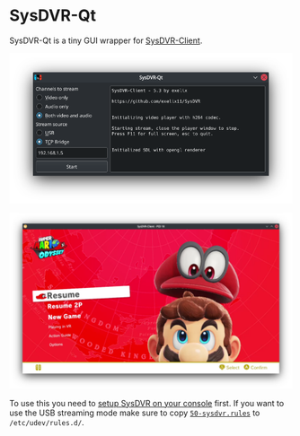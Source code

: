 # SysDVR-Qt

SysDVR-Qt is a tiny GUI wrapper for [SysDVR-Client](https://github.com/exelix11/sysdvr).

![SysDVR-Qt screenshot](https://raw.githubusercontent.com/Parnassius/SysDVR-Qt/main/screenshot1.png)

![SysDVR-Client screenshot](https://raw.githubusercontent.com/Parnassius/SysDVR-Qt/main/screenshot2.png)

To use this you need to [setup SysDVR on your console](https://github.com/exelix11/SysDVR/wiki/Setting-up-SysDVR) first. If you want to use the USB streaming mode make sure to copy [`50-sysdvr.rules`](https://raw.githubusercontent.com/Parnassius/SysDVR-Qt/main/50-sysdvr.rules) to `/etc/udev/rules.d/`.
